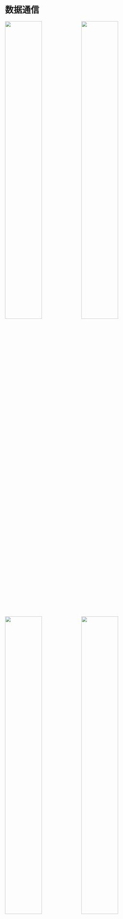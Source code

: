 

<!-- tabs:start -->

# **数据通信**

<img src="image/pic (2).gif" width="49%" height="50%"></img> 
<img src="image/pic (1).gif" width="49%" height="50%"></img>
<img src="image/pic (5).gif" width="49%" height="50%"></img> 
<img src="image/pic (13).gif" width="49%" height="50%"></img>

>数据通信是计算机网络最基本的功能。  
>在计算机网络中快速传送的文字信件、新闻消息、咨询信息、图片资料、音视频文件等都属于信息数据。


# **资源共享**

<img src="image/pic (3).gif" width="49%" height="50%"></img>
<img src="image/pic (27).gif" width="49%" height="50%"></img>
<img src="image/pic (4).gif" width="49%" height="50%"> </img>
<img src="image/pic (24).gif" width="49%" height="50%"></img>


>网络中所有的软件、硬件和数据资源都是资源，网络中的用户能够部分或全部享用这些资源。  
>计算机网络中的资源互通有无，分工协作，从而极大地提高硬件资源、软件资源和数据资源的利用率

# **分布处理**

<img src="image/pic (19).gif " width="49%" height="50%"></img> 
<img src="image/pic (25).gif" width="49%" height="50%"></img>
<img src="image/pic (15).gif" width="49%" height="50%"></img> <img src="image/pic (7).gif" width="49%" height="50%"></img>

>将单一计算机难以处理的复杂任务，通过网络分发给多台计算机完成，构成高性能的计算体系  
>利用空闲计算机资源以提高整个系统的利用率

<!-- tabs:end -->

